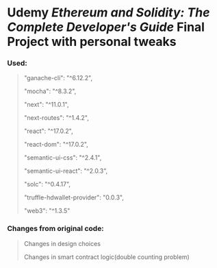 # Udemy _**Ethereum and Solidity: The Complete Developer's Guide**_ Final Project with personal tweaks

### Used:

> "ganache-cli": "^6.12.2",
> 
> "mocha": "^8.3.2",
> 
> "next": "^11.0.1",
> 
> "next-routes": "^1.4.2",
> 
> "react": "^17.0.2",
> 
> "react-dom": "^17.0.2",
> 
> "semantic-ui-css": "^2.4.1",
> 
> "semantic-ui-react": "^2.0.3",
> 
> "solc": "^0.4.17",
> 
> "truffle-hdwallet-provider": "0.0.3",
> 
> "web3": "^1.3.5"

### Changes from original code:

> Changes in design choices
> 
> Changes in smart contract logic(double counting problem)
